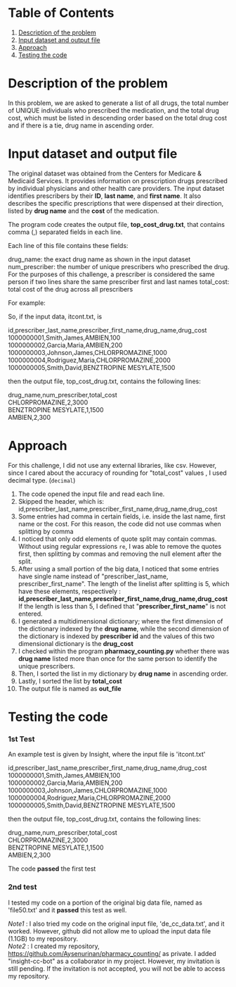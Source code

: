 # Table of Contents
1. [Description of the problem](README.md#description)
2. [Input dataset and output file](README.md#data)
3. [Approach](README.md#approach)
4. [Testing the code](README.md#testing)

# Description of the problem

In this problem, we are asked to generate a list of all drugs, the total number of UNIQUE individuals who prescribed the medication, and the total drug cost, which must be listed in descending order based on the total drug cost and if there is a tie, drug name in ascending order.

# Input dataset and output file

The original dataset was obtained from the Centers for Medicare & Medicaid Services. It provides information on prescription drugs prescribed by individual physicians and other health care providers. The input dataset identifies prescribers by their **ID**, **last name**, and **first name**. It also describes the specific prescriptions that were dispensed at their direction, listed by **drug name** and the **cost** of the medication. 

The program code creates the output file, **top_cost_drug.txt**, that contains comma (,) separated fields in each line.

Each line of this file contains these fields:

drug_name: the exact drug name as shown in the input dataset
num_prescriber: the number of unique prescribers who prescribed the drug. For the purposes of this challenge, a prescriber is considered the same person if two lines share the same prescriber first and last names
total_cost: total cost of the drug across all prescribers

For example:

So, if the input data, itcont.txt, is

id,prescriber_last_name,prescriber_first_name,drug_name,drug_cost<br/>
1000000001,Smith,James,AMBIEN,100<br/>
1000000002,Garcia,Maria,AMBIEN,200<br/>
1000000003,Johnson,James,CHLORPROMAZINE,1000<br/>
1000000004,Rodriguez,Maria,CHLORPROMAZINE,2000<br/>
1000000005,Smith,David,BENZTROPINE MESYLATE,1500<br/>

then the output file, top_cost_drug.txt, contains the following lines:

drug_name,num_prescriber,total_cost<br/>
CHLORPROMAZINE,2,3000<br/>
BENZTROPINE MESYLATE,1,1500<br/>
AMBIEN,2,300<br/>

# Approach

For this challenge, I did not use any external libraries, like csv. 
However, since I cared about the accuracy of rounding for "total_cost" values , I used decimal type. (```decimal```)

1. The code opened the input file and read each line.
2. Skipped the header, which is: <br/>id,prescriber_last_name,prescriber_first_name,drug_name,drug_cost<br/>
3. Some entries had comma in certain fields, i.e. inside the last name, first name or the cost. For this reason, the code did not use commas when splitting by comma
4. I noticed that only odd elements of quote split may contain commas. Without using regular expressions ```re```, I was able to remove the quotes first, then splitting by commas and removing the null element after the split.
5. After using a small portion of the big data, I noticed that some entries have single name instead of "prescriber_last_name, prescriber_first_name". The length of the linelist after splitting is 5, which have these elements, respectively : <br/>
**id,prescriber_last_name,prescriber_first_name,drug_name,drug_cost** <br/>
If the length is less than 5, I defined that "**prescriber_first_name**" is not entered.
6. I generated a multidimensional dictionary; where the first dimension of the dictionary indexed by the **drug name**, while the second dimension of the dictionary is indexed by **prescriber id** and the values of this two dimensional dictionary is the **drug_cost**
7. I checked within the program **pharmacy_counting.py** whether there was **drug name** listed more than once for the same person to identify the unique prescribers.
8. Then, I sorted the list in my dictionary by **drug name** in ascending order.
9. Lastly, I sorted the list by **total_cost**
10. The output file is named as **out_file**

# Testing the code

### 1st Test 

An example test is given by Insight, where the input file is 'itcont.txt'

id,prescriber_last_name,prescriber_first_name,drug_name,drug_cost<br/>
1000000001,Smith,James,AMBIEN,100<br/>
1000000002,Garcia,Maria,AMBIEN,200<br/>
1000000003,Johnson,James,CHLORPROMAZINE,1000<br/>
1000000004,Rodriguez,Maria,CHLORPROMAZINE,2000<br/>
1000000005,Smith,David,BENZTROPINE MESYLATE,1500<br/>

then the output file, top_cost_drug.txt, contains the following lines:

drug_name,num_prescriber,total_cost<br/>
CHLORPROMAZINE,2,3000<br/>
BENZTROPINE MESYLATE,1,1500<br/>
AMBIEN,2,300<br/>

The code **passed** the first test<br/>
### 2nd test

I tested my code on a portion of the original big data file, named as 'file50.txt' and it **passed** this test as well.<br/>

*Note1* : I also tried my code on the original input file, 'de_cc_data.txt', and it worked. However, github did not allow me to upload the input data file (1.1GB) to my repository.<br/>
*Note2* : I created my repository, https://github.com/Aysenurinan/pharmacy_counting/ as private. I added "insight-cc-bot" as a collaborator in my project. However, my invitation is still pending. If the invitation is not accepted, you will not be able to access my repository.<br/>



